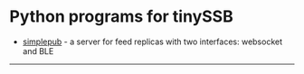 # Python programs for tinySSB

- [simplepub](simplepub) - a server for feed replicas with two interfaces: websocket and BLE

---
